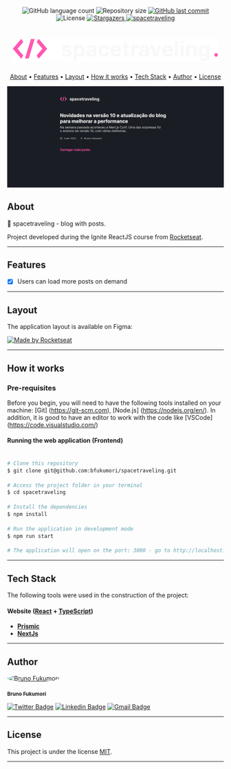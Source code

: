 
<p align="center">
  <img alt="GitHub language count" src="https://img.shields.io/github/languages/count/bfukumori/spacetraveling?color=%2304D361">

  <img alt="Repository size" src="https://img.shields.io/github/repo-size/bfukumori/spacetraveling">
 
  <a href="https://github.com/bfukumori/spacetraveling/commits/master">
    <img alt="GitHub last commit" src="https://img.shields.io/github/last-commit/bfukumori/spacetraveling">
  </a>
    
   <img alt="License" src="https://img.shields.io/badge/license-MIT-brightgreen">
   <a href="https://github.com/bfukumori/spacetraveling/stargazers">
    <img alt="Stargazers" src="https://img.shields.io/github/stars/bfukumori/spacetraveling?style=social">
  </a>

  <a href="https://spacetraveling-717ws823j-brunofukumori-gmailcom.vercel.app/">
    <img alt="spacetraveling" src="https://img.shields.io/badge/spacetraveling-%237159c1?style=flat&logo=ghost">
    </a>
 
</p>
<h1 align="center">
    <img alt="spacetraveling" title="#spacetraveling" src="./public/Logo.svg" />
</h1>

<p align="center">
  <a href="#about">About</a> •
  <a href="#features">Features</a> •
  <a href="#layout">Layout</a> • 
  <a href="#how-it-works">How it works</a> • 
  <a href="#tech-stack">Tech Stack</a> • 
  <a href="#author">Author</a> • 
  <a href="#user-content-license">License</a>
</p>

<div align="center"> 
	<img alt="spacetraveling" title="#spacetraveling" src="./public/banner.PNG" />
</div>

## About

📑 spacetraveling - blog with posts.

Project developed during the Ignite ReactJS course from [Rocketseat](https://www.rocketseat.com.br/ignite).

---

## Features

- [x] Users can load more posts on demand
---

## Layout

The application layout is available on Figma:

<a href="https://www.figma.com/file/NLYXTe3seqkHeuaydPA5fx/Desafios-M%C3%B3dulo-3-ReactJS-(Copy)?node-id=0%3A1">
  <img alt="Made by Rocketseat" src="https://img.shields.io/badge/Acessar%20Layout%20-Figma-%2304D361">
</a>

---

## How it works

### Pre-requisites

Before you begin, you will need to have the following tools installed on your machine:
[Git] (https://git-scm.com), [Node.js] (https://nodejs.org/en/).
In addition, it is good to have an editor to work with the code like [VSCode] (https://code.visualstudio.com/)

#### Running the web application (Frontend)

```bash

# Clone this repository
$ git clone git@github.com:bfukumori/spacetraveling.git

# Access the project folder in your terminal
$ cd spacetraveling

# Install the dependencies
$ npm install

# Run the application in development mode
$ npm run start

# The application will open on the port: 3000 - go to http://localhost:3000

```

---

## Tech Stack

The following tools were used in the construction of the project:

#### **Website**  ([React](https://reactjs.org/)  +  [TypeScript](https://www.typescriptlang.org/))

-   **[Prismic](https://prismic.io/)**
-   **[NextJs](https://nextjs.org/)**

---
## Author

<a href="https://www.facebook.com/bruno.fukumori.9/">
 <img style="border-radius: 50%;" src="https://avatars.githubusercontent.com/u/82473580?v=4" width="100px;" alt="Bruno Fukumori"/>
 <br />
  
 <sub><b>Bruno Fukumori</b></sub></a> <a href="https://www.facebook.com/bruno.fukumori.9/" title="facebook"></a>
 <br />

[![Twitter Badge](https://img.shields.io/badge/-Twitter-1ca0f1?style=flat-square&labelColor=1ca0f1&logo=twitter&logoColor=white&link=https://twitter.com/hi_fukujp)](https://twitter.com/hi_fukujp) [![Linkedin Badge](https://img.shields.io/badge/-Linkedin-blue?style=flat-square&logo=Linkedin&logoColor=white&link=https://www.linkedin.com/in/bfukumori/)](https://www.linkedin.com/in/bfukumori/) 
[![Gmail Badge](https://img.shields.io/badge/-Gmail-c14438?style=flat-square&logo=Gmail&logoColor=white&link=mailto:brunofukumori@gmail.com)](mailto:brunofukumori@gmail.com)

---

## License

This project is under the license [MIT](./LICENSE).

---
